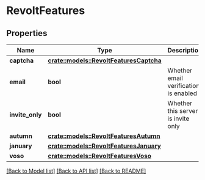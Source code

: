 # RevoltFeatures

## Properties

Name | Type | Description | Notes
------------ | ------------- | ------------- | -------------
**captcha** | [**crate::models::RevoltFeaturesCaptcha**](RevoltFeatures_captcha.md) |  | 
**email** | **bool** | Whether email verification is enabled | 
**invite_only** | **bool** | Whether this server is invite only | 
**autumn** | [**crate::models::RevoltFeaturesAutumn**](RevoltFeatures_autumn.md) |  | 
**january** | [**crate::models::RevoltFeaturesJanuary**](RevoltFeatures_january.md) |  | 
**voso** | [**crate::models::RevoltFeaturesVoso**](RevoltFeatures_voso.md) |  | 

[[Back to Model list]](../README.md#documentation-for-models) [[Back to API list]](../README.md#documentation-for-api-endpoints) [[Back to README]](../README.md)


